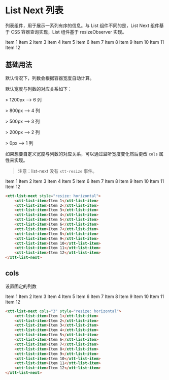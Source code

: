 <script setup>
import { onMounted, onUnmounted } from 'vue'
import "./css/com.css"
import GUI from "lil-gui";

let gui;

onMounted(async () => {
	await Promise.all([
		import("../../dist/xtt-list-next.js")
	])

	const operate = document.getElementById("operate");

	gui = new GUI({
		container: document.querySelector(".operate-wrapper")
	});

	const obj = {
		width: 300,
		0: 1,
		100: 2,
		200: 4,
		300: 6,
	};

	const refresh = () => {
		if (obj.width >= 300) {
			operate.cols = obj[300];
		} else if (obj.width >= 200) {
			operate.cols = obj[200];
		} else if (obj.width >= 100) {
			operate.cols = obj[100];
		} else {
			operate.cols = obj[0];
		}
	}

	gui.add(obj, 'width', 0, 400).onChange((val) => {
		operate.style.width = `${val}px`;
		refresh();
	});
	
	refresh();

	gui.add(obj, '0', 0, 10, 1);
	gui.add(obj, '100', 0, 10, 1);
	gui.add(obj, '200', 0, 10, 1);
	gui.add(obj, '300', 0, 10, 1);
});

onUnmounted(() => {
	gui.destroy();
});
</script>

# List Next 列表

列表组件，用于展示一系列有序的信息。与 List 组件不同的是，List Next 组件基于 CSS 容器查询实现，List 组件基于 resizeObserver 实现。

<section class="operate-wrapper">
	<div class="operate-content">
		<xtt-list-next id="operate" style="width: 300px">
			<xtt-list-item>Item 1</xtt-list-item>
			<xtt-list-item>Item 2</xtt-list-item>
			<xtt-list-item>Item 3</xtt-list-item>
			<xtt-list-item>Item 4</xtt-list-item>
			<xtt-list-item>Item 5</xtt-list-item>
			<xtt-list-item>Item 6</xtt-list-item>
			<xtt-list-item>Item 7</xtt-list-item>
			<xtt-list-item>Item 8</xtt-list-item>
			<xtt-list-item>Item 9</xtt-list-item>
			<xtt-list-item>Item 10</xtt-list-item>
			<xtt-list-item>Item 11</xtt-list-item>
			<xtt-list-item>Item 12</xtt-list-item>
		</xtt-list-next>
	</div>
</section>

## 基础用法

默认情况下，列数会根据容器宽度自动计算。

默认宽度与列数的对应关系如下：

&gt; 1200px --> 6 列

&gt; 800px --> 4 列

&gt; 500px --> 3 列

&gt; 200px --> 2 列

&gt; 0px --> 1 列

如果想要自定义宽度与列数的对应关系，可以通过监听宽度变化然后更改 `cols` 属性来实现。

> 注意：list-next 没有 `xtt-resize` 事件。

<section class="wrap">
	<xtt-list-next style="resize: horizontal">
		<xtt-list-item>Item 1</xtt-list-item>
		<xtt-list-item>Item 2</xtt-list-item>
		<xtt-list-item>Item 3</xtt-list-item>
		<xtt-list-item>Item 4</xtt-list-item>
		<xtt-list-item>Item 5</xtt-list-item>
		<xtt-list-item>Item 6</xtt-list-item>
		<xtt-list-item>Item 7</xtt-list-item>
		<xtt-list-item>Item 8</xtt-list-item>
		<xtt-list-item>Item 9</xtt-list-item>
		<xtt-list-item>Item 10</xtt-list-item>
		<xtt-list-item>Item 11</xtt-list-item>
		<xtt-list-item>Item 12</xtt-list-item>
	</xtt-list-next>
</section>

```html
<xtt-list-next style="resize: horizontal">
	<xtt-list-item>Item 1</xtt-list-item>
	<xtt-list-item>Item 2</xtt-list-item>
	<xtt-list-item>Item 3</xtt-list-item>
	<xtt-list-item>Item 4</xtt-list-item>
	<xtt-list-item>Item 5</xtt-list-item>
	<xtt-list-item>Item 6</xtt-list-item>
	<xtt-list-item>Item 7</xtt-list-item>
	<xtt-list-item>Item 8</xtt-list-item>
	<xtt-list-item>Item 9</xtt-list-item>
	<xtt-list-item>Item 10</xtt-list-item>
	<xtt-list-item>Item 11</xtt-list-item>
	<xtt-list-item>Item 12</xtt-list-item>
</xtt-list-next>
```

## cols

设置固定的列数

<xtt-list-next cols="3" style="resize: horizontal">
	<xtt-list-item>Item 1</xtt-list-item>
	<xtt-list-item>Item 2</xtt-list-item>
	<xtt-list-item>Item 3</xtt-list-item>
	<xtt-list-item>Item 4</xtt-list-item>
	<xtt-list-item>Item 5</xtt-list-item>
	<xtt-list-item>Item 6</xtt-list-item>
	<xtt-list-item>Item 7</xtt-list-item>
	<xtt-list-item>Item 8</xtt-list-item>
	<xtt-list-item>Item 9</xtt-list-item>
	<xtt-list-item>Item 10</xtt-list-item>
	<xtt-list-item>Item 11</xtt-list-item>
	<xtt-list-item>Item 12</xtt-list-item>
</xtt-list-next>

```html
<xtt-list-next cols="3" style="resize: horizontal">
	<xtt-list-item>Item 1</xtt-list-item>
	<xtt-list-item>Item 2</xtt-list-item>
	<xtt-list-item>Item 3</xtt-list-item>
	<xtt-list-item>Item 4</xtt-list-item>
	<xtt-list-item>Item 5</xtt-list-item>
	<xtt-list-item>Item 6</xtt-list-item>
	<xtt-list-item>Item 7</xtt-list-item>
	<xtt-list-item>Item 8</xtt-list-item>
	<xtt-list-item>Item 9</xtt-list-item>
	<xtt-list-item>Item 10</xtt-list-item>
	<xtt-list-item>Item 11</xtt-list-item>
	<xtt-list-item>Item 12</xtt-list-item>
</xtt-list-next>
```
